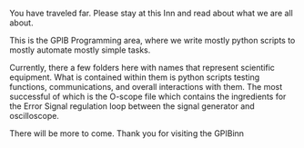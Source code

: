 You have traveled far. Please stay at this Inn and read about what we are all about.

This is the GPIB Programming area, where we write mostly python scripts to mostly automate mostly simple tasks.

Currently, there a few folders here with names that represent scientific equipment. What is contained within them is
  python scripts testing functions, communications, and overall interactions with them. The most successful of which is the
  O-scope file which contains the ingredients for the Error Signal regulation loop between the signal generator and oscilloscope.

There will be more to come. Thank you for visiting the GPIBinn
